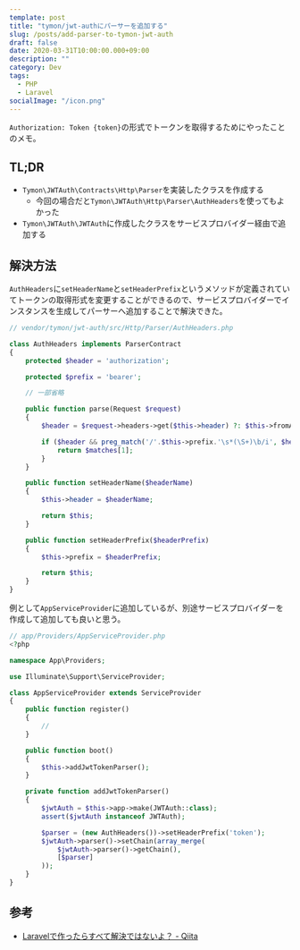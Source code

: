 ```yaml
---
template: post
title: "tymon/jwt-authにパーサーを追加する"
slug: /posts/add-parser-to-tymon-jwt-auth
draft: false
date: 2020-03-31T10:00:00.000+09:00
description: ""
category: Dev
tags:
  - PHP
  - Laravel
socialImage: "/icon.png"
---
```

`Authorization: Token {token}`の形式でトークンを取得するためにやったことのメモ。

## TL;DR

* `Tymon\JWTAuth\Contracts\Http\Parser`を実装したクラスを作成する
  * 今回の場合だと`Tymon\JWTAuth\Http\Parser\AuthHeaders`を使ってもよかった
* `Tymon\JWTAuth\JWTAuth`に作成したクラスをサービスプロバイダー経由で追加する

## 解決方法

`AuthHeaders`に`setHeaderName`と`setHeaderPrefix`というメソッドが定義されていてトークンの取得形式を変更することができるので、サービスプロバイダーでインスタンスを生成してパーサーへ追加することで解決できた。

```php
// vendor/tymon/jwt-auth/src/Http/Parser/AuthHeaders.php

class AuthHeaders implements ParserContract
{
    protected $header = 'authorization';

    protected $prefix = 'bearer';

    // 一部省略

    public function parse(Request $request)
    {
        $header = $request->headers->get($this->header) ?: $this->fromAltHeaders($request);

        if ($header && preg_match('/'.$this->prefix.'\s*(\S+)\b/i', $header, $matches)) {
            return $matches[1];
        }
    }

    public function setHeaderName($headerName)
    {
        $this->header = $headerName;

        return $this;
    }

    public function setHeaderPrefix($headerPrefix)
    {
        $this->prefix = $headerPrefix;

        return $this;
    }
}
```

例として`AppServiceProvider`に追加しているが、別途サービスプロバイダーを作成して追加しても良いと思う。

```php
// app/Providers/AppServiceProvider.php
<?php

namespace App\Providers;

use Illuminate\Support\ServiceProvider;

class AppServiceProvider extends ServiceProvider
{
    public function register()
    {
        //
    }

    public function boot()
    {
        $this->addJwtTokenParser();
    }

    private function addJwtTokenParser()
    {
        $jwtAuth = $this->app->make(JWTAuth::class);
        assert($jwtAuth instanceof JWTAuth);

        $parser = (new AuthHeaders())->setHeaderPrefix('token');
        $jwtAuth->parser()->setChain(array_merge(
            $jwtAuth->parser()->getChain(),
            [$parser]
        ));
    }
}
```

## 参考

* [Laravelで作ったらすべて解決ではないよ？ - Qiita](https://qiita.com/imunew/items/ff2b61eb62b5ac4ffac7#tymonjwt-auth)